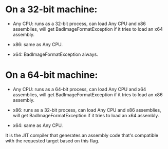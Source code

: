# On a 32-bit machine:

* Any CPU: runs as a 32-bit process, can load Any CPU and x86 assemblies, will get BadImageFormatException if it tries to load an x64 assembly.

* x86: same as Any CPU.

* x64: BadImageFormatException always.

# On a 64-bit machine:

* Any CPU: runs as a 64-bit process, can load Any CPU and x64 assemblies, will get BadImageFormatException if it tries to load an x86 assembly.

* x86: runs as a 32-bit process, can load Any CPU and x86 assemblies, will get BadImageFormatException if it tries to load an x64 assembly.

* x64: same as Any CPU.

It is the JIT compiler that generates an assembly code that's compatible with the requested target based on this flag.
